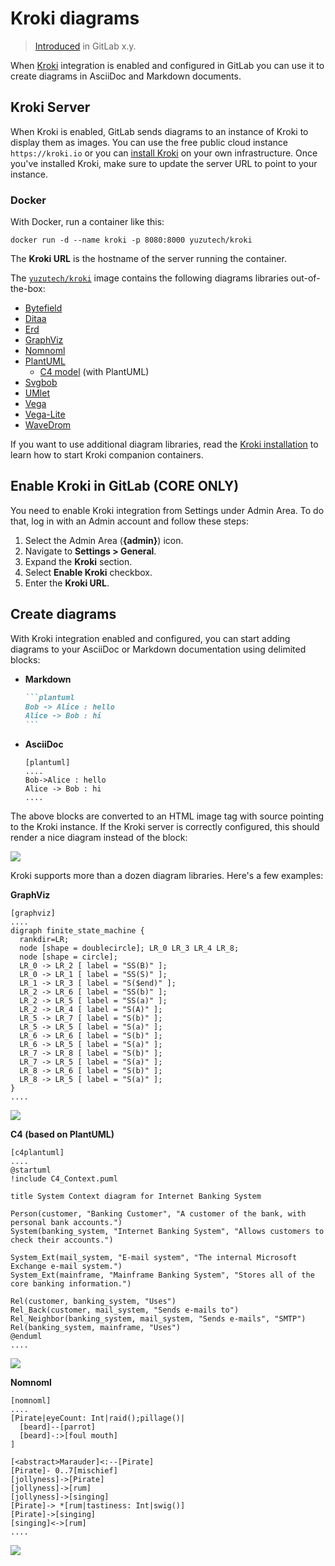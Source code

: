 # Kroki diagrams

> [Introduced](https://gitlab.com/gitlab-org/gitlab/-/issues/241744) in GitLab x.y.

When [Kroki](https://kroki.io) integration is enabled and configured in
GitLab you can use it to create diagrams in AsciiDoc and Markdown documents.

## Kroki Server

When Kroki is enabled, GitLab sends diagrams to an instance of Kroki to display them as images.
You can use the free public cloud instance `https://kroki.io` or you can [install Kroki](https://docs.kroki.io/kroki/setup/install/)
on your own infrastructure.
Once you've installed Kroki, make sure to update the server URL to point to your instance.

### Docker

With Docker, run a container like this:

```shell
docker run -d --name kroki -p 8080:8000 yuzutech/kroki
```

The **Kroki URL** is the hostname of the server running the container.

The [`yuzutech/kroki`](https://hub.docker.com/r/yuzutech/kroki) image contains the following diagrams libraries out-of-the-box:

- [Bytefield](https://bytefield-svg.deepsymmetry.org/)
- [Ditaa](http://ditaa.sourceforge.net)
- [Erd](https://github.com/BurntSushi/erd)
- [GraphViz](https://www.graphviz.org/)
- [Nomnoml](https://github.com/skanaar/nomnoml)
- [PlantUML](https://github.com/plantuml/plantuml)
  - [C4 model](https://github.com/RicardoNiepel/C4-PlantUML) (with PlantUML)
- [Svgbob](https://github.com/ivanceras/svgbob)
- [UMlet](https://github.com/umlet/umlet)
- [Vega](https://github.com/vega/vega)
- [Vega-Lite](https://github.com/vega/vega-lite)
- [WaveDrom](https://wavedrom.com/)

If you want to use additional diagram libraries,
read the [Kroki installation](https://docs.kroki.io/kroki/setup/install/#_images) to learn how to start Kroki companion containers. 

## Enable Kroki in GitLab **(CORE ONLY)**

You need to enable Kroki integration from Settings under Admin Area.
To do that, log in with an Admin account and follow these steps:

1. Select the Admin Area (**{admin}**) icon.
1. Navigate to **Settings > General**.
1. Expand the **Kroki** section.
1. Select **Enable Kroki** checkbox.
1. Enter the **Kroki URL**.

## Create diagrams

With Kroki integration enabled and configured, you can start adding diagrams to
your AsciiDoc or Markdown documentation using delimited blocks:

- **Markdown**

  ````markdown
  ```plantuml
  Bob -> Alice : hello
  Alice -> Bob : hi
  ```
  ````

- **AsciiDoc**

  ```plaintext
  [plantuml]
  ....
  Bob->Alice : hello
  Alice -> Bob : hi
  ....
  ```

The above blocks are converted to an HTML image tag with source pointing to the
Kroki instance. If the Kroki server is correctly configured, this should
render a nice diagram instead of the block:

<img src="https://kroki.io/plantuml/svg/eNpzyk9S0LVTcMzJTE5VsFLISM3JyeeC8IDCTkBZoGAmANl1Cxw="/>

Kroki supports more than a dozen diagram libraries. Here's a few examples:

**GraphViz**

```plaintext
[graphviz]
....
digraph finite_state_machine {
  rankdir=LR;
  node [shape = doublecircle]; LR_0 LR_3 LR_4 LR_8;
  node [shape = circle];
  LR_0 -> LR_2 [ label = "SS(B)" ];
  LR_0 -> LR_1 [ label = "SS(S)" ];
  LR_1 -> LR_3 [ label = "S($end)" ];
  LR_2 -> LR_6 [ label = "SS(b)" ];
  LR_2 -> LR_5 [ label = "SS(a)" ];
  LR_2 -> LR_4 [ label = "S(A)" ];
  LR_5 -> LR_7 [ label = "S(b)" ];
  LR_5 -> LR_5 [ label = "S(a)" ];
  LR_6 -> LR_6 [ label = "S(b)" ];
  LR_6 -> LR_5 [ label = "S(a)" ];
  LR_7 -> LR_8 [ label = "S(b)" ];
  LR_7 -> LR_5 [ label = "S(a)" ];
  LR_8 -> LR_6 [ label = "S(b)" ];
  LR_8 -> LR_5 [ label = "S(a)" ];
}
....
```

<img src="https://kroki.io/graphviz/svg/eNqFzr0OgjAUBeCZPsUNccDBRH6EJgQTnZlgJIYUWqURCwGcjO8uGAwUVJYzffecS_mlImUGZy54w-K6IW3eSJpxweCBlIqIK-WV5wcuUkRBGUR1RkoGHtDinuQs5VWas5MLfhBvuzC7sLrAs5MPRspbb_YdMyCCnCQsb4EahtpxrcKE6BMSDkTviSkRbcUEHZDRI3vSk8zJbkLInFjy1GEQu144skjmQp4Zr9hffx132IsdTi_wzw5nsQMv_oH_djzRC38unS8="/>

**C4 (based on PlantUML)**

```plaintext
[c4plantuml]
....
@startuml
!include C4_Context.puml

title System Context diagram for Internet Banking System

Person(customer, "Banking Customer", "A customer of the bank, with personal bank accounts.")
System(banking_system, "Internet Banking System", "Allows customers to check their accounts.")

System_Ext(mail_system, "E-mail system", "The internal Microsoft Exchange e-mail system.")
System_Ext(mainframe, "Mainframe Banking System", "Stores all of the core banking information.")

Rel(customer, banking_system, "Uses")
Rel_Back(customer, mail_system, "Sends e-mails to")
Rel_Neighbor(banking_system, mail_system, "Sends e-mails", "SMTP")
Rel(banking_system, mainframe, "Uses")
@enduml
....
```

<img src="https://kroki.io/c4plantuml/svg/eNp9UkFuwjAQvOcVW05Uopz6AErEgQMVKvQcGbNJLBwbeTeC_r4b40AQtLd4PDszO86MWAVuG5u9GKdtu0fI34vcO8YzT4_dRcaGLcLmhxgbSFewN6oKqoHSB1gKFBwyzJU7GFclbpatMZB3Y90S-wbDBEY9I0_QSLAP6AngS-AaYSesCZwM13CMEspGDJTWvnVM09FrdjEZ7y6KBcWjyP2RJjpZ6090tSNgD7pGfehcTbiTT_rF4szjRhl7M1i8dWegq-xWIpvoKjlXRgdPvmRYnHWtXIWAw4Fb9F7alVIkis6q_34SfcM-IIGyti9JCwBpe7GXh2gUG-9i-C-0g9ofOvomJKEJq5grfRhQ71fdoNtTyt-1lWY-0VT1zoeH8v-ZjkustuuLxLPJaw8p3UzG5Qf8BSot7V4="/>

**Nomnoml**

```plaintext
[nomnoml]
....
[Pirate|eyeCount: Int|raid();pillage()|
  [beard]--[parrot]
  [beard]-:>[foul mouth]
]

[<abstract>Marauder]<:--[Pirate]
[Pirate]- 0..7[mischief]
[jollyness]->[Pirate]
[jollyness]->[rum]
[jollyness]->[singing]
[Pirate]-> *[rum|tastiness: Int|swig()]
[Pirate]->[singing]
[singing]<->[rum]
....
```

<img src="https://kroki.io/nomnoml/svg/eNpdjzELgzAQhff8ioxaSOlWsJKlU4dC95Dh1Kgp0cjlQhH88VWs1BZueLz73j1OPSwCmcmM5upjTxm_9TQh2CpJL4N1DhqTpBPjXBUGsNJCqAEQPemdl0lV--h45yO1mmnGVA5FIISS5B0QYmVQ59kcXvs024Tgp-PxrDobytaael48vXNjb0LQQn7xHxdj928F2zfz7A5LfljAiSCQXbD1t_CyTZLuuV12U_mn5A2ROWWs"/>
